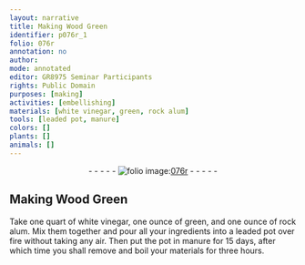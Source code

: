 ```yaml
---
layout: narrative
title: Making Wood Green
identifier: p076r_1
folio: 076r
annotation: no
author:
mode: annotated
editor: GR8975 Seminar Participants
rights: Public Domain
purposes: [making]
activities: [embellishing]
materials: [white vinegar, green, rock alum]
tools: [leaded pot, manure]
colors: []
plants: []
animals: []
---
```


 <div class="folio" align="center">- - - - - <a href="http://gallica.bnf.fr/ark:/12148/btv1b10500001g/f157.item" target="_blank"><img src="https://cu-mkp.github.io/GR8975-edition/assets/photo-icon.png" alt="folio image: " style="display:inline-block; margin-bottom:-3px;"/>076r</a> - - - - - </div>  <span class="activity"></span> 

## Making Wood Green

 
 Take one quart of <span class="material">white vinegar</span>, one ounce of <span class="material">green</span>, and one ounce of <span class="material">rock alum</span>. Mix them together and pour all your ingredients into a <span class="tool">leaded pot</span> over fire without taking any air. Then put the pot in <span class="tool">manure</span> for 15 days, after which time you shall remove and boil your materials for three hours. 
 